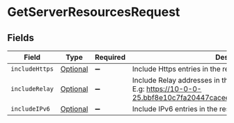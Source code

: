 # GetServerResourcesRequest


## Fields

| Field                                                                                                              | Type                                                                                                               | Required                                                                                                           | Description                                                                                                        | Example                                                                                                            |
| ------------------------------------------------------------------------------------------------------------------ | ------------------------------------------------------------------------------------------------------------------ | ------------------------------------------------------------------------------------------------------------------ | ------------------------------------------------------------------------------------------------------------------ | ------------------------------------------------------------------------------------------------------------------ |
| `includeHttps`                                                                                                     | [Optional<IncludeHttps>](../../models/operations/IncludeHttps.md)                                                  | :heavy_minus_sign:                                                                                                 | Include Https entries in the results                                                                               | 1                                                                                                                  |
| `includeRelay`                                                                                                     | [Optional<IncludeRelay>](../../models/operations/IncludeRelay.md)                                                  | :heavy_minus_sign:                                                                                                 | Include Relay addresses in the results <br/>E.g: https://10-0-0-25.bbf8e10c7fa20447cacee74cd9914cde.plex.direct:32400<br/> | 1                                                                                                                  |
| `includeIPv6`                                                                                                      | [Optional<IncludeIPv6>](../../models/operations/IncludeIPv6.md)                                                    | :heavy_minus_sign:                                                                                                 | Include IPv6 entries in the results                                                                                | 1                                                                                                                  |